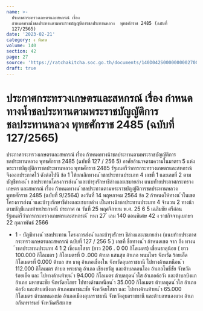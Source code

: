 ```yaml
---
name: >-
  ประกาศกระทรวงเกษตรและสหกรณ์ เรื่อง
  กำหนดทางน้ำชลประทานตามพระราชบัญญัติการชลประทานหลวง  พุทธศักราช 2485 (ฉบับที่
  127/2565)
date: '2023-02-21'
category: ง พิเศษ
volume: 140
section: 42
page: 27
source: 'https://ratchakitcha.soc.go.th/documents/140D042S0000000002700.pdf'
draft: true
---
```


# ประกาศกระทรวงเกษตรและสหกรณ์ เรื่อง กำหนดทางน้ำชลประทานตามพระราชบัญญัติการชลประทานหลวง  พุทธศักราช 2485 (ฉบับที่ 127/2565)

ประกาศกระทรวงเกษตรและสหกรณ์ เรื่อง ก้าหนดทางน้าชลประทานตามพระราชบัญญัติการชลประทานหลวง พุทธศักราช 2485 (ฉบับที่ 127 / 256 5) อาศัยอ้านาจตามความในมาตรา 5 แห่งพระราชบัญญัติการชลประทานหลวง พุทธศักราช 2485 รัฐมนตรีว่าการกระทรวงเกษตรและสหกรณ์ จึงออกประกาศไว้ ดังต่อไปนี ข้อ 1 ให้ยกเลิกทางน ้าชลประทานประเภท 4 เลขที่ 1 และเลขที่ 2 ตามบัญชีทางน ้า ชลประทานโครงการส่งน ้าและบ้ารุงรักษาชีล่างและเซบายล่าง แนบท้ำยประกาศกระทรวงเกษตร และสหกรณ์ เรื่อง ก้าหนดทางน ้าชลประทานตามพระราชบัญญัติการชลประทานหลวง พุทธศักราช 2485 (ฉบับที่ 9/2564) ลงวันที่ 14 พฤษภาคม 2564 ข้อ 2 ก้าหนดให้ทางน ้าในเขตโครงการส่งน ้าและบ้ารุงรักษาชีล่างและเซบายล่าง เป็นทางน้าชลประทานประเภท 4 จ้านวน 2 ทางน้า ตามบัญชีแนบท้ายประกาศนี ประกาศ ณ วันที่ 25 พฤศจิกายน พ.ศ. 25 6 5 เฉลิมชัย ศรีอ่อน รัฐมนตรีว่าการกระทรวงเกษตรและสหกรณ์ ้ หนา 27 ่ เลม 140 ตอนพิเศษ 42 ง ราชกิจจานุเบกษา 22 กุมภาพันธ์ 2566

- 1 - บัญชีทางน ้าชลประทาน โครงการส่งน ้าและบ้ารุงรักษา ชีล่างและเซบายล่าง (แนบท้ายประกาศกระทรวงเกษตรและสหกรณ์ ฉบับที่ 127 / 256 5 ) เลขที่ ชื่อทางน ้า ก้าหนดเขต จาก ถึง ทางน ้าชลประทานประเภท 4 1 2 เขื่อนยโสธร (ยาว 206 . 0 00 กิโลเมตร) เขื่อนธาตุน้อย ( ยาว 100.000 กิโลเมตร ) กิโลเมตรที่ 0 .000 ต้าบล แสนสุข อ้าเภอ พนมไพร จังหวัด ร้อยเอ็ด กิโลเมตรที่ 0.000 ต้าบล สห ธาตุ อ้าเภอเขื่องใน จังหวัดอุบลราชธานี ไปทางด้านเหนือน ้า 112.000 กิโลเมตร ต้าบล พระธาตุ อ้าเภอ เชียงขวัญ และต้าบลดอนโอง อ้าเภอโพธิ์ชัย จังหวัด ร้อยเอ็ด และ ไปทางด้านท้ายน ้า 94.000 กิโลเมตร ต้าบลกุดน ้าใส อ้าเภอค้อวัง และต้าบลบึงแก อ้าเภอ มหาชนะชัย จังหวัดยโสธร ไปทางด้านเหนือน ้า 35.000 กิโลเมตร ต้าบลกุดน ้าใส อ้าเภอค้อวัง และต้าบลบึงแก อ้าเภอมหาชนะชัย จังหวัดยโสธร และ ไปทางด้านท้ายน ้า 65.000 กิโลเมตร ต้าบลหนองบ่อ อ้าเภอเมืองอุบลราชธานี จังหวัดอุบลราชธานี และต้าบลหนองแวง อ้าเภอกันทรารมย์ จังหวัดศรีสะเกษ

